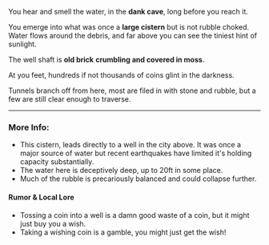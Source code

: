 You hear and smell the water, in the **dank cave**, long before you reach it.

You emerge into what was once a **large cistern** but is not rubble choked. Water flows around the debris, and far above you can see the tiniest hint of sunlight.

The well shaft is **old brick** **crumbling and covered in moss**.

At you feet, hundreds if not thousands of coins glint in the darkness. 

Tunnels branch off from here, most are filed in with stone and rubble, but a few are still clear enough to traverse.

---

### More Info:

* This cistern, leads directly to a well in the city above. It was once a major source of water but recent earthquakes have limited it's holding capacity substantially. 
* The water here is deceptively deep, up to 20ft in some place.
* Much of the rubble is precariously balanced and could collapse further.

#### Rumor & Local Lore

* Tossing a coin into a well is a damn good waste of a coin, but it might just buy you a wish.
* Taking a wishing coin is a gamble, you might just get the wish!